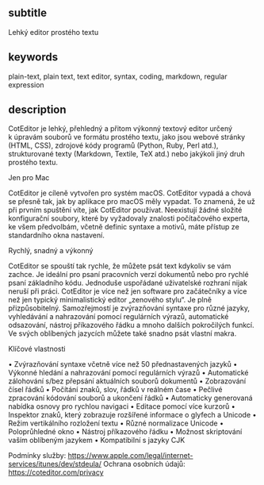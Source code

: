 subtitle
-----------

Lehký editor prostého textu

keywords
-----------

plain-text, plain text, text editor, syntax, coding, markdown, regular expression

description
-----------

CotEditor je lehký, přehledný a přitom výkonný textový editor určený k úpravám souborů ve formátu prostého textu, jako jsou webové stránky (HTML, CSS), zdrojové kódy programů (Python, Ruby, Perl atd.), strukturované texty (Markdown, Textile, TeX atd.) nebo jakýkoli jiný druh prostého textu.

Jen pro Mac

CotEditor je cíleně vytvořen pro systém macOS. CotEditor vypadá a chová se přesně tak, jak by aplikace pro macOS měly vypadat. To znamená, že už při prvním spuštění víte, jak CotEditor používat. Neexistují žádné složité konfigurační soubory, které by vyžadovaly znalosti počítačového experta, ke všem předvolbám, včetně definic syntaxe a motivů, máte přístup ze standardního okna nastavení.

Rychlý, snadný a výkonný

CotEditor se spouští tak rychle, že můžete psát text kdykoliv se vám zachce. Je ideální pro psaní pracovních verzí dokumentů nebo pro rychlé psaní základního kódu. Jednoduše uspořádané uživatelské rozhraní nijak neruší při práci. CotEditor je více než jen software pro začátečníky a více než jen typický minimalistický editor „zenového stylu“. Je plně přizpůsobitelný. Samozřejmostí je zvýrazňování syntaxe pro různé jazyky, vyhledávání a nahrazování pomocí regulárních výrazů, automatické odsazování, nástroj příkazového řádku a mnoho dalších pokročilých funkcí. Ve svých oblíbených jazycích můžete také snadno psát vlastní makra.

Klíčové vlastnosti

• Zvýrazňování syntaxe včetně více než 50 přednastavených jazyků
• Výkonné hledání a nahrazování pomocí regulárních výrazů
• Automatické zálohování s/bez přepsání aktuálních souborů dokumentů
• Zobrazování čísel řádků
• Počítání znaků, slov, řádků v reálném čase
• Pečlivé zpracování kódování souborů a ukončení řádků
• Automaticky generovaná nabídka osnovy pro rychlou navigaci
• Editace pomocí více kurzorů
• Inspektor znaků, který zobrazuje rozšířené informace o glyfech a Unicode
• Režim vertikálního rozložení textu
• Různé normalizace Unicode
• Poloprůhledné okno
• Nástroj příkazového řádku
• Možnost skriptování vaším oblíbeným jazykem
• Kompatibilní s jazyky CJK


Podmínky služby: https://www.apple.com/legal/internet-services/itunes/dev/stdeula/
Ochrana osobních údajů: https://coteditor.com/privacy
